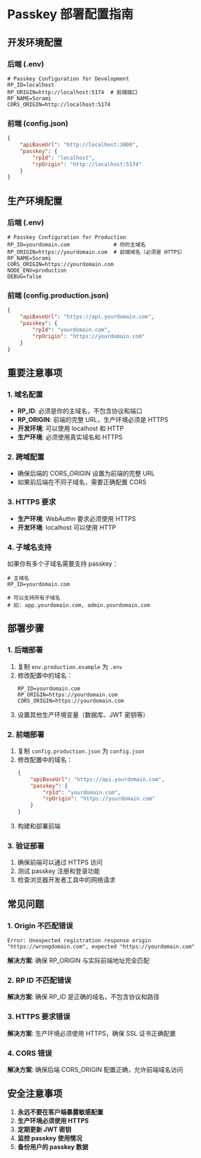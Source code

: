 # Passkey 部署配置指南

## 开发环境配置

### 后端 (.env)
```env
# Passkey Configuration for Development
RP_ID=localhost
RP_ORIGIN=http://localhost:5174  # 前端端口
RP_NAME=Sorami
CORS_ORIGIN=http://localhost:5174
```

### 前端 (config.json)
```json
{
    "apiBaseUrl": "http://localhost:3000",
    "passkey": {
        "rpId": "localhost",
        "rpOrigin": "http://localhost:5174"
    }
}
```

## 生产环境配置

### 后端 (.env)
```env
# Passkey Configuration for Production
RP_ID=yourdomain.com              # 你的主域名
RP_ORIGIN=https://yourdomain.com  # 前端域名（必须是 HTTPS）
RP_NAME=Sorami
CORS_ORIGIN=https://yourdomain.com
NODE_ENV=production
DEBUG=false
```

### 前端 (config.production.json)
```json
{
    "apiBaseUrl": "https://api.yourdomain.com",
    "passkey": {
        "rpId": "yourdomain.com",
        "rpOrigin": "https://yourdomain.com"
    }
}
```

## 重要注意事项

### 1. 域名配置
- **RP_ID**: 必须是你的主域名，不包含协议和端口
- **RP_ORIGIN**: 前端的完整 URL，生产环境必须是 HTTPS
- **开发环境**: 可以使用 localhost 和 HTTP
- **生产环境**: 必须使用真实域名和 HTTPS

### 2. 跨域配置
- 确保后端的 CORS_ORIGIN 设置为前端的完整 URL
- 如果前后端在不同子域名，需要正确配置 CORS

### 3. HTTPS 要求
- **生产环境**: WebAuthn 要求必须使用 HTTPS
- **开发环境**: localhost 可以使用 HTTP

### 4. 子域名支持
如果你有多个子域名需要支持 passkey：
```env
# 主域名
RP_ID=yourdomain.com

# 可以支持所有子域名
# 如: app.yourdomain.com, admin.yourdomain.com
```

## 部署步骤

### 1. 后端部署
1. 复制 `env.production.example` 为 `.env`
2. 修改配置中的域名：
   ```env
   RP_ID=yourdomain.com
   RP_ORIGIN=https://yourdomain.com
   CORS_ORIGIN=https://yourdomain.com
   ```
3. 设置其他生产环境变量（数据库、JWT 密钥等）

### 2. 前端部署
1. 复制 `config.production.json` 为 `config.json`
2. 修改配置中的域名：
   ```json
   {
       "apiBaseUrl": "https://api.yourdomain.com",
       "passkey": {
           "rpId": "yourdomain.com",
           "rpOrigin": "https://yourdomain.com"
       }
   }
   ```
3. 构建和部署前端

### 3. 验证部署
1. 确保前端可以通过 HTTPS 访问
2. 测试 passkey 注册和登录功能
3. 检查浏览器开发者工具中的网络请求

## 常见问题

### 1. Origin 不匹配错误
```
Error: Unexpected registration response origin "https://wrongdomain.com", expected "https://yourdomain.com"
```
**解决方案**: 确保 RP_ORIGIN 与实际前端地址完全匹配

### 2. RP ID 不匹配错误
**解决方案**: 确保 RP_ID 是正确的域名，不包含协议和路径

### 3. HTTPS 要求错误
**解决方案**: 生产环境必须使用 HTTPS，确保 SSL 证书正确配置

### 4. CORS 错误
**解决方案**: 确保后端 CORS_ORIGIN 配置正确，允许前端域名访问

## 安全注意事项

1. **永远不要在客户端暴露敏感配置**
2. **生产环境必须使用 HTTPS**
3. **定期更新 JWT 密钥**
4. **监控 passkey 使用情况**
5. **备份用户的 passkey 数据**
